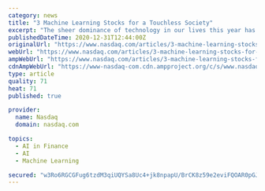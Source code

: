 ```yaml
---
category: news
title: "3 Machine Learning Stocks for a Touchless Society"
excerpt: "The sheer dominance of technology in our lives this year has directed investors’ attention towards machine learning stocks. With technological advancements taking place every day, investors have plenty of opportunities for some big gains in the sector."
publishedDateTime: 2020-12-31T12:44:00Z
originalUrl: "https://www.nasdaq.com/articles/3-machine-learning-stocks-for-a-touchless-society-2020-12-31"
webUrl: "https://www.nasdaq.com/articles/3-machine-learning-stocks-for-a-touchless-society-2020-12-31"
ampWebUrl: "https://www.nasdaq.com/articles/3-machine-learning-stocks-for-a-touchless-society-2020-12-31?amp"
cdnAmpWebUrl: "https://www-nasdaq-com.cdn.ampproject.org/c/s/www.nasdaq.com/articles/3-machine-learning-stocks-for-a-touchless-society-2020-12-31?amp"
type: article
quality: 71
heat: 71
published: true

provider:
  name: Nasdaq
  domain: nasdaq.com

topics:
  - AI in Finance
  - AI
  - Machine Learning

secured: "w3Ro6RGCGFug6tzdM3qiUQYSa8Uc4+jk8npapU/BrCK8z59e2eviFQOAR0pGJ3EAoxafqRIFSVs8O7fPm1FYARcvOjVVPISy21MpRuQAjppPYhFErN+OKH4Inulfbn2DviQRvz1KTfvjngVlL075vN8xMzd6aEMJOQpKbBMM7C3B+ODQLxGUp25lvSLB9K5QrGxa8V6n8qTSKlVu8JoDgN/ILJyE5HAoWwWM0ac/ZYvGao3LULzZfqKUFvrv7Aqe27T8UsjUJIFtMTft2vn8t69NNNohgJDkD6/b/AUzFaF3mIcp6dVbBSF4vuEQE3yzLHuD9m6XMHHyH96zHiUcn8HCfQaSMrIEggUsITnn3f4=;Dmnr+09KDYCSNgIv+zJOIQ=="
---
```


